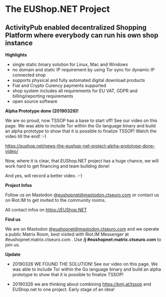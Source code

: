 # The EUShop.NET Project

## ActivityPub enabled decentralized Shopping Platform where everybody can run  his own shop  instance

**Highlights**

- single static binary solution for Linux, Mac and Windows
- no domain and static IP requirement by using Tor sync for dynamic IP connected shop
- supports physical and fully automated digital download products
- Fiat and Crypto Curency payments supported
- shop system includes all requirements for EU VAT, GDPR and billing/reporting requirements
- open source software

**Alpha Prototype done (20190326)!**

We are so proud, now TSSOP has a base to start off! See our video on this page. We was able to include Tor within the Go language binary and build an alpha prototype to show that it is possible to finalize TSSOP! Watch the video till the end! :-)

https://eushop.net/news-the-eushop-net-project-alpha-prototype-done-video/

Now, where it is clear, that EUShop.NET project has a huge chance, we will work hard to get financing and team building done!

And yes, will record a better video. :-)

**Project Infos**

Follow us on Mastodon @eushopnet@mastodon.ctseuro.com or contact us on Riot.IM to get invited to the community rooms.

All contact infos on https://EUShop.NET

**Find us**

We are on Mastodon @eushopnet@mastodon.ctseuro.com and we operate a public Matrix Room, best visited with Riot.IM Messenger at #eushopnet:matrix.ctseuro.com . Use **/j #eushopnet:matrix.ctseuro.com** to join us.

**Update**

- 20190326 WE FOUND THE SOLUTION! See our video on this page. We was able to include Tor within the Go language binary and build an alpha prototype to show that it is possible to finalize TSSOP!

- 20190326 we are thinking about combining https://kmj.at/tssop and EUShop.net to one project. Early stage of an idea!


